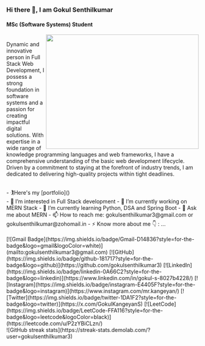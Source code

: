 ### Hi there 👋, I am Gokul Senthilkumar
#### MSc (Software Systems) Student
<img align="right" width="400" height="300" src="https://github.com/dhanapalchand/dhanapalchand/assets/134786639/31c8c17f-81d7-49df-b11b-b5eda09818d9"> <br>
Dynamic and innovative person in Full Stack Web Development, I possess a strong foundation in software systems and a passion for creating impactful digital solutions. With expertise in a wide range of knowledge programming languages and web frameworks, I have a comprehensive understanding of the basic web development lifecycle. Driven by a commitment to staying at the forefront of industry trends, I am dedicated to delivering high-quality projects within tight deadlines.
<br>

<br>
- 🏌️Here's my [portfolio]()<br/>
- 👀 I’m interested in Full Stack development
- 🔭 I’m currently working on MERN Stack  
- 🌱 I’m currently learning Python, DSA and Spring Boot
- 💬 Ask me about MERN  
- 📫 How to reach me: gokulsenthilkumar3@gmail.com or gokulsenthilkumar@zohomail.in 
- ⚡ Know more about me 👇 : ...<br/><br/>
[![Gmail Badge](https://img.shields.io/badge/Gmail-D14836?style=for-the-badge&logo=gmail&logoColor=white)](mailto:gokulsenthilkumar3@gmail.com)
[![GitHub](https://img.shields.io/badge/github-181717?style=for-the-badge&logo=github)](https://github.com/gokulsenthilkumar3)
[![LinkedIn](https://img.shields.io/badge/linkedin-0A66C2?style=for-the-badge&logo=linkedin)](https://www.linkedin.com/in/gokul-s-8027b4228/)
[![Instagram](https://img.shields.io/badge/instagram-E4405F?style=for-the-badge&logo=instagram)](https://www.instagram.com/mr.kangeyan/)
[![Twitter](https://img.shields.io/badge/twitter-1DA1F2?style=for-the-badge&logo=twitter)](https://x.com/GokulKangeyanS)
[![LeetCode](https://img.shields.io/badge/LeetCode-FFA116?style=for-the-badge&logo=leetcode&logoColor=black)](https://leetcode.com/u/P2zYBiCLzn/)

<br>
![GitHub streak stats](https://streak-stats.demolab.com/?user=gokulsenthilkumar3)
